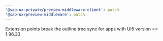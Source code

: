 ```yaml
---
'@sap-ux-private/preview-middleware-client': patch
'@sap-ux/preview-middleware': patch
---
```


Extension points break the outline tree sync for apps with UI5 version =< 1.96.33

